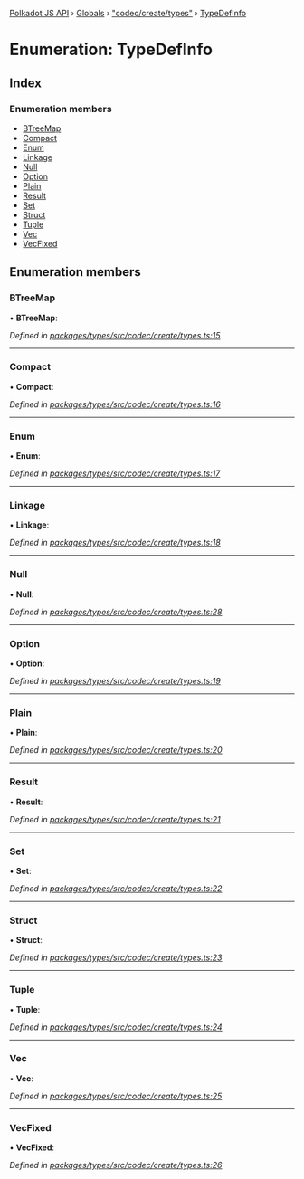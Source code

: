 [Polkadot JS API](../README.md) › [Globals](../globals.md) › ["codec/create/types"](../modules/_codec_create_types_.md) › [TypeDefInfo](_codec_create_types_.typedefinfo.md)

# Enumeration: TypeDefInfo

## Index

### Enumeration members

* [BTreeMap](_codec_create_types_.typedefinfo.md#btreemap)
* [Compact](_codec_create_types_.typedefinfo.md#compact)
* [Enum](_codec_create_types_.typedefinfo.md#enum)
* [Linkage](_codec_create_types_.typedefinfo.md#linkage)
* [Null](_codec_create_types_.typedefinfo.md#null)
* [Option](_codec_create_types_.typedefinfo.md#option)
* [Plain](_codec_create_types_.typedefinfo.md#plain)
* [Result](_codec_create_types_.typedefinfo.md#result)
* [Set](_codec_create_types_.typedefinfo.md#set)
* [Struct](_codec_create_types_.typedefinfo.md#struct)
* [Tuple](_codec_create_types_.typedefinfo.md#tuple)
* [Vec](_codec_create_types_.typedefinfo.md#vec)
* [VecFixed](_codec_create_types_.typedefinfo.md#vecfixed)

## Enumeration members

###  BTreeMap

• **BTreeMap**:

*Defined in [packages/types/src/codec/create/types.ts:15](https://github.com/polkadot-js/api/blob/8ed2bda3a8/packages/types/src/codec/create/types.ts#L15)*

___

###  Compact

• **Compact**:

*Defined in [packages/types/src/codec/create/types.ts:16](https://github.com/polkadot-js/api/blob/8ed2bda3a8/packages/types/src/codec/create/types.ts#L16)*

___

###  Enum

• **Enum**:

*Defined in [packages/types/src/codec/create/types.ts:17](https://github.com/polkadot-js/api/blob/8ed2bda3a8/packages/types/src/codec/create/types.ts#L17)*

___

###  Linkage

• **Linkage**:

*Defined in [packages/types/src/codec/create/types.ts:18](https://github.com/polkadot-js/api/blob/8ed2bda3a8/packages/types/src/codec/create/types.ts#L18)*

___

###  Null

• **Null**:

*Defined in [packages/types/src/codec/create/types.ts:28](https://github.com/polkadot-js/api/blob/8ed2bda3a8/packages/types/src/codec/create/types.ts#L28)*

___

###  Option

• **Option**:

*Defined in [packages/types/src/codec/create/types.ts:19](https://github.com/polkadot-js/api/blob/8ed2bda3a8/packages/types/src/codec/create/types.ts#L19)*

___

###  Plain

• **Plain**:

*Defined in [packages/types/src/codec/create/types.ts:20](https://github.com/polkadot-js/api/blob/8ed2bda3a8/packages/types/src/codec/create/types.ts#L20)*

___

###  Result

• **Result**:

*Defined in [packages/types/src/codec/create/types.ts:21](https://github.com/polkadot-js/api/blob/8ed2bda3a8/packages/types/src/codec/create/types.ts#L21)*

___

###  Set

• **Set**:

*Defined in [packages/types/src/codec/create/types.ts:22](https://github.com/polkadot-js/api/blob/8ed2bda3a8/packages/types/src/codec/create/types.ts#L22)*

___

###  Struct

• **Struct**:

*Defined in [packages/types/src/codec/create/types.ts:23](https://github.com/polkadot-js/api/blob/8ed2bda3a8/packages/types/src/codec/create/types.ts#L23)*

___

###  Tuple

• **Tuple**:

*Defined in [packages/types/src/codec/create/types.ts:24](https://github.com/polkadot-js/api/blob/8ed2bda3a8/packages/types/src/codec/create/types.ts#L24)*

___

###  Vec

• **Vec**:

*Defined in [packages/types/src/codec/create/types.ts:25](https://github.com/polkadot-js/api/blob/8ed2bda3a8/packages/types/src/codec/create/types.ts#L25)*

___

###  VecFixed

• **VecFixed**:

*Defined in [packages/types/src/codec/create/types.ts:26](https://github.com/polkadot-js/api/blob/8ed2bda3a8/packages/types/src/codec/create/types.ts#L26)*
